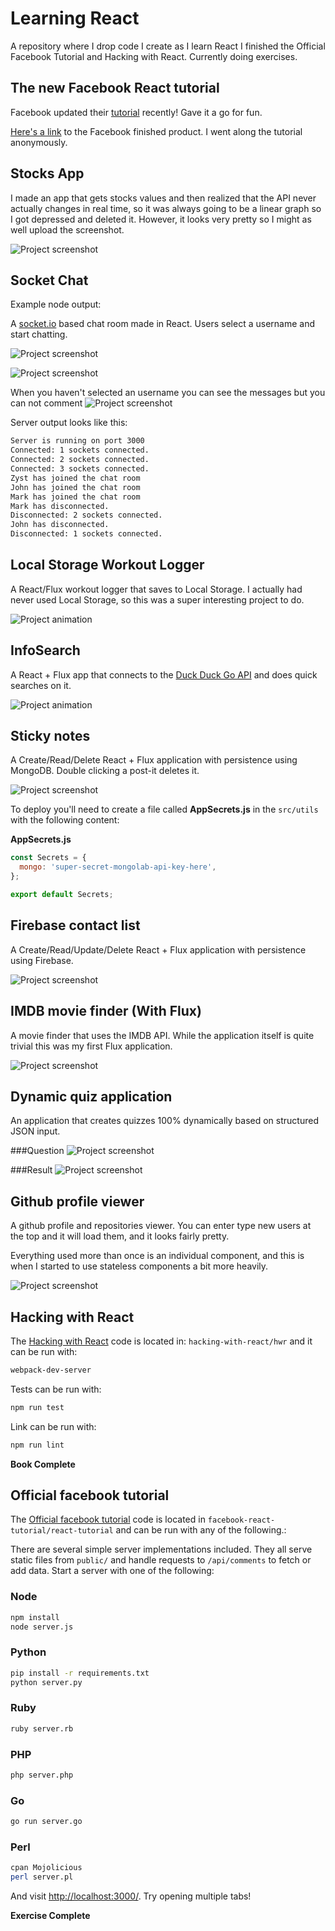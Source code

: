 # Learning React
A repository where I drop code I create as I learn React I finished the Official Facebook Tutorial and Hacking with React. Currently doing exercises.

## The new Facebook React tutorial

Facebook updated their [tutorial](https://facebook.github.io/react/tutorial/tutorial.html) recently! Gave it a go for fun.

[Here's a link](https://s.codepen.io/ericnakagawa/debug/ALxakj) to the Facebook finished product. I went along the tutorial anonymously.

## Stocks App

I made an app that gets stocks values and then realized that the API never actually changes in real time, so it was always going to be a linear graph so I got depressed and deleted it. However, it looks very pretty so I might as well upload the screenshot.

![Project screenshot](assets/stocks.png)

## Socket Chat

Example node output:

A [socket.io](socket.io) based chat room made in React. Users select a username and start chatting.

![Project screenshot](assets/socket-io-p1.png)

![Project screenshot](assets/socket-io-p2.png)

When you haven't selected an username you can see the messages but you can not comment
![Project screenshot](assets/socket-io-p3.png)

Server output looks like this:
```sh
Server is running on port 3000
Connected: 1 sockets connected.
Connected: 2 sockets connected.
Connected: 3 sockets connected.
Zyst has joined the chat room
John has joined the chat room
Mark has joined the chat room
Mark has disconnected.
Disconnected: 2 sockets connected.
John has disconnected.
Disconnected: 1 sockets connected.
```

## Local Storage Workout Logger

A React/Flux workout logger that saves to Local Storage. I actually had never used Local Storage, so this was a super interesting project to do.

![Project animation](assets/local-storage-workout-logger.gif)

## InfoSearch

A React + Flux app that connects to the [Duck Duck Go API](https://duckduckgo.com/api) and does quick searches on it.

![Project animation](assets/info-finder.gif)

## Sticky notes

A Create/Read/Delete React + Flux application with persistence using MongoDB. Double clicking a post-it deletes it.

![Project screenshot](assets/sticky-notes.png)

To deploy you'll need to create a file called **AppSecrets.js** in the `src/utils` with the following content:

**AppSecrets.js**
```js
const Secrets = {
  mongo: 'super-secret-mongolab-api-key-here',
};

export default Secrets;

```

## Firebase contact list

A Create/Read/Update/Delete React + Flux application with persistence using Firebase.

![Project screenshot](assets/firebase-contact-list.png)

## IMDB movie finder (With Flux)

A movie finder that uses the IMDB API. While the application itself is quite trivial this was my first Flux application.

![Project screenshot](assets/imdb-movie-flux.png)

## Dynamic quiz application

An application that creates quizzes 100% dynamically based on structured JSON input.

###Question
![Project screenshot](assets/react-quiz-question.png)

###Result
![Project screenshot](assets/react-quiz-result.png)

## Github profile viewer

A github profile and repositories viewer. You can enter type new users at the top and it will load them, and it looks fairly pretty.

Everything used more than once is an individual component, and this is when I started to use stateless components a bit more heavily.

![Project screenshot](assets/github-profile-viewer.png)

## Hacking with React

The [Hacking with React](http://www.hackingwithreact.com) code is located in: `hacking-with-react/hwr` and it can be run with:

```bash
webpack-dev-server
```

Tests can be run with:

```bash
npm run test
```

Link can be run with:

```bash
npm run lint
```

**Book Complete**

## Official facebook tutorial
The [Official facebook tutorial](https://facebook.github.io/react/docs/tutorial.html) code is located in `facebook-react-tutorial/react-tutorial` and can be run with any of the following.:

There are several simple server implementations included. They all serve static files from `public/` and handle requests to `/api/comments` to fetch or add data. Start a server with one of the following:

### Node

```sh
npm install
node server.js
```

### Python

```sh
pip install -r requirements.txt
python server.py
```

### Ruby
```sh
ruby server.rb
```

### PHP
```sh
php server.php
```

### Go
```sh
go run server.go
```

### Perl

```sh
cpan Mojolicious
perl server.pl
```

And visit <http://localhost:3000/>. Try opening multiple tabs!

**Exercise Complete**
